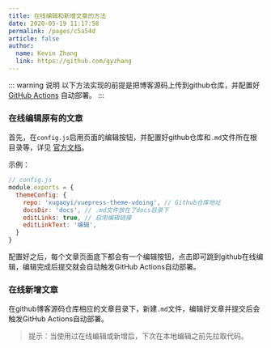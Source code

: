 ```yaml
---
title: 在线编辑和新增文章的方法
date: 2020-05-19 11:17:58
permalink: /pages/c5a54d
article: false
author: 
  name: Kevin Zhang
  link: https://github.com/gyzhang
---
```

::: warning 说明
以下方法实现的前提是把博客源码上传到github仓库，并配置好 [GitHub Actions](https://github.com/features/actions) 自动部署。
:::

### 在线编辑原有的文章
首先，在`config.js`启用页面的编辑按钮，并配置好github仓库和`.md`文件所在根目录等，详见 [官方文档](https://vuepress.vuejs.org/zh/theme/default-theme-config.html#git-%E4%BB%93%E5%BA%93%E5%92%8C%E7%BC%96%E8%BE%91%E9%93%BE%E6%8E%A5)。

示例：
```js
// config.js
module.exports = {
  themeConfig: {
    repo: 'xugaoyi/vuepress-theme-vdoing', // Github仓库地址
    docsDir: 'docs', // .md文件放在了docs目录下
    editLinks: true, // 启用编辑链接
    editLinkText: '编辑',
  }
}
```
配置好之后，每个文章页面底下都会有一个编辑按钮，点击即可跳到github在线编辑，编辑完成后提交就会自动触发GitHub Actions自动部署。

### 在线新增文章
在github博客源码仓库相应的文章目录下，新建`.md`文件，编辑好文章并提交后会触发GitHub Actions自动部署。

> 提示：当使用过在线编辑或新增后，下次在本地编辑之前先拉取代码。